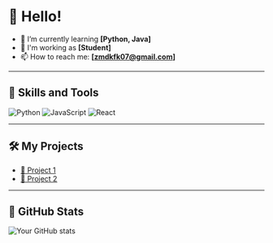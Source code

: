 # 👋 Hello!

- 🌱 I’m currently learning **[Python, Java]**
- 💼 I'm working as **[Student]**
- 📫 How to reach me: **[zmdkfk07@gmail.com]**

---

## 🚀 Skills and Tools
![Python](https://img.shields.io/badge/-Python-3776AB?logo=python&logoColor=white)
![JavaScript](https://img.shields.io/badge/-JavaScript-F7DF1E?logo=javascript&logoColor=black)
![React](https://img.shields.io/badge/-React-61DAFB?logo=react&logoColor=white)

---

## 🛠️ My Projects
- [📂 Project 1](https://github.com/username/project1)
- [📂 Project 2](https://github.com/username/project2)

---

## 🌟 GitHub Stats
![Your GitHub stats](https://github-readme-stats.vercel.app/api?username=your-username&show_icons=true&theme=radical)
